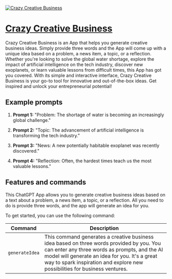 [![Crazy Creative Business](https://files.oaiusercontent.com/file-dGRlJUqYnsqwUKU23SInwxmv?se=2123-10-17T16%3A27%3A58Z&sp=r&sv=2021-08-06&sr=b&rscc=max-age%3D31536000%2C%20immutable&rscd=attachment%3B%20filename%3Df70aef3b-949f-424a-9be8-f295efde0f84.png&sig=5F3j/4VM52WJunrlpQipX1nFNWcLfb59f7QVoyuqezA%3D)](https://chat.openai.com/g/g-3DzXiGIyo-crazy-creative-business)

# [Crazy Creative Business](https://chat.openai.com/g/g-3DzXiGIyo-crazy-creative-business)

Crazy Creative Business is an App that helps you generate creative business ideas. Simply provide three words and the App will come up with a unique idea based on a problem, a news item, a topic, or a reflection. Whether you're looking to solve the global water shortage, explore the impact of artificial intelligence on the tech industry, discover new exoplanets, or learn valuable lessons from difficult times, this App has got you covered. With its simple and interactive interface, Crazy Creative Business is your go-to tool for innovative and out-of-the-box ideas. Get inspired and unlock your entrepreneurial potential!

## Example prompts

1. **Prompt 1:** "Problem: The shortage of water is becoming an increasingly global challenge."

2. **Prompt 2:** "Topic: The advancement of artificial intelligence is transforming the tech industry."

3. **Prompt 3:** "News: A new potentially habitable exoplanet was recently discovered."

4. **Prompt 4:** "Reflection: Often, the hardest times teach us the most valuable lessons."


## Features and commands

This ChatGPT App allows you to generate creative business ideas based on a text about a problem, a news item, a topic, or a reflection. All you need to do is provide three words, and the app will generate an idea for you.

To get started, you can use the following command:

| Command | Description |
| --- | --- |
| `generateIdea` | This command generates a creative business idea based on three words provided by you. You can enter any three words as prompts, and the AI model will generate an idea for you. It's a great way to spark inspiration and explore new possibilities for business ventures. |